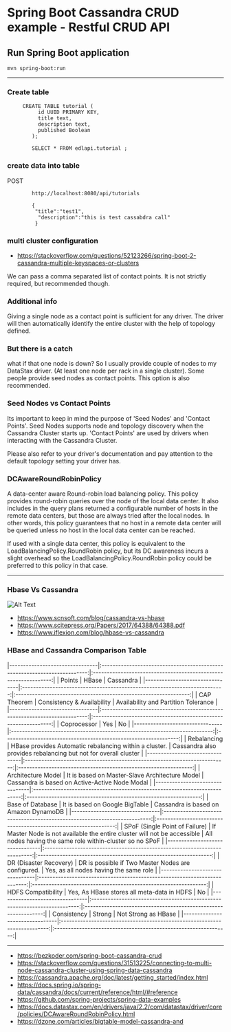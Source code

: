 # Spring Boot Cassandra CRUD example - Restful CRUD API


## Run Spring Boot application
```
mvn spring-boot:run
```

-----------------------------------------

### Create table

         CREATE TABLE tutorial (
              id UUID PRIMARY KEY, 
              title text,
              description text,
              published Boolean
            );

            SELECT * FROM edlapi.tutorial ;
            
            
            
            
### create data into table 

POST
 
            http://localhost:8080/api/tutorials
            
            {
             "title":"test1",
              "description":"this is test cassabdra call"
             }

### multi cluster configuration

- https://stackoverflow.com/questions/52123266/spring-boot-2-cassandra-multiple-keyspaces-or-clusters

We can pass a comma separated list of contact points. It is not strictly required, but recommended though.

### Additional info

Giving a single node as a contact point is sufficient for any driver. The driver will then automatically identify the entire cluster with the help of topology defined.

### But there is a catch

what if that one node is down? So I usually provide couple of nodes to my DataStax driver. (At least one node per rack in a single cluster). Some people provide seed nodes as contact points. This option is also recommended.

### Seed Nodes vs Contact Points

Its important to keep in mind the purpose of 'Seed Nodes' and 'Contact Points'. Seed Nodes supports node and topology discovery when the Cassandra Cluster starts up. 'Contact Points' are used by drivers when interacting with the Cassandra Cluster.

Please also refer to your driver's documentation and pay attention to the default topology setting your driver has.



###  DCAwareRoundRobinPolicy

A data-center aware Round-robin load balancing policy.
This policy provides round-robin queries over the node of the local data center. It also includes in the query plans returned a configurable number of hosts in the remote data centers, but those are always tried after the local nodes. In other words, this policy guarantees that no host in a remote data center will be queried unless no host in the local data center can be reached.

If used with a single data center, this policy is equivalent to the LoadBalancingPolicy.RoundRobin policy, but its DC awareness incurs a slight overhead so the LoadBalancingPolicy.RoundRobin policy could be preferred to this policy in that case.



--------------------------------------------

### Hbase Vs Cassandra

 ![Alt Text](https://encrypted-tbn0.gstatic.com/images?q=tbn%3AANd9GcS3pMZBImzqGSCeJV3-9ffwu2B156bBNv1_dw&usqp=CAU ) 

- https://www.scnsoft.com/blog/cassandra-vs-hbase
- https://www.scitepress.org/Papers/2017/64388/64388.pdf
- https://www.iflexion.com/blog/hbase-vs-cassandra

### HBase and Cassandra Comparison Table

|--------------------------------|:-------------------------------------------------------------------------:|:---------------------------------------------------------------:|
| Points                         |                                   HBase                                   |                            Cassandra                            |
|--------------------------------|:-------------------------------------------------------------------------:|:---------------------------------------------------------------:|
| CAP Theorem                    | Consistency & Availability                                                | Availability and Partition Tolerance                            |
|--------------------------------|:-------------------------------------------------------------------------:|:---------------------------------------------------------------:|
| Coprocessor                    | Yes                                                                       | No                                                              |
|--------------------------------|:-------------------------------------------------------------------------:|:---------------------------------------------------------------:|
| Rebalancing                    | HBase provides Automatic rebalancing within a cluster.                    | Cassandra also provides rebalancing but not for overall cluster |
|--------------------------------|:-------------------------------------------------------------------------:|:---------------------------------------------------------------:|
| Architecture Model             | It is based on Master-Slave Architecture Model                            | Cassandra is based on Active-Active Node Modal                  |
|--------------------------------|:-------------------------------------------------------------------------:|:---------------------------------------------------------------:|
| Base of Database               | It is based on Google BigTable                                            | Cassandra is based on Amazon DynamoDB                           |
|--------------------------------|:-------------------------------------------------------------------------:|:---------------------------------------------------------------:|
| SPoF (Single Point of Failure) | If Master Node is not available the entire cluster will not be accessible | All nodes having the same role within-cluster so no SPoF        |
|--------------------------------|:-------------------------------------------------------------------------:|:---------------------------------------------------------------:|
| DR (Disaster Recovery)         | DR is possible if Two Master Nodes are configured.                        | Yes, as all nodes having the same role                          |
|--------------------------------|:-------------------------------------------------------------------------:|:---------------------------------------------------------------:|
| HDFS Compatibility             | Yes, As HBase stores all meta-data in HDFS                                | No                                                              |
|--------------------------------|:-------------------------------------------------------------------------:|:---------------------------------------------------------------:|
| Consistency                    | Strong                                                                    | Not Strong as HBase                                             |
|--------------------------------|:-------------------------------------------------------------------------:|:---------------------------------------------------------------:|




-------------------------------------------------


- https://bezkoder.com/spring-boot-cassandra-crud
- https://stackoverflow.com/questions/31513225/connecting-to-multi-node-cassandra-cluster-using-spring-data-cassandra
- https://cassandra.apache.org/doc/latest/getting_started/index.html
- https://docs.spring.io/spring-data/cassandra/docs/current/reference/html/#reference
- https://github.com/spring-projects/spring-data-examples
- https://docs.datastax.com/en/drivers/java/2.2/com/datastax/driver/core/policies/DCAwareRoundRobinPolicy.html
- https://dzone.com/articles/bigtable-model-cassandra-and
